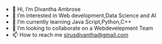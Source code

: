 - 👋 Hi, I’m Divantha Ambrose
- 👀 I’m interested in Web development,Data Science and AI
- 🌱 I’m currently learning Java Script,Python,C++
- 💞️ I’m looking to collaborate on a Webdevelepment Team
- 📫 How to reach me sirusdivantha@gmail.com 
  

<!---
Divantha/Divantha is a ✨ special ✨ repository because its `README.md` (this file) appears on your GitHub profile.
You can click the Preview link to take a look at your changes.
--->
